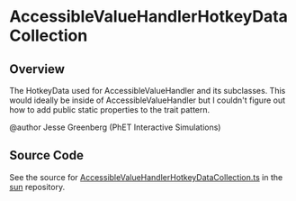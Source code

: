 # AccessibleValueHandlerHotkeyDataCollection

## Overview

The HotkeyData used for AccessibleValueHandler and its subclasses. This would ideally be inside of
AccessibleValueHandler but I couldn't figure out how to add public static properties to the trait pattern.

@author Jesse Greenberg (PhET Interactive Simulations)



## Source Code

See the source for [AccessibleValueHandlerHotkeyDataCollection.ts](https://github.com/phetsims/sun/blob/main/js/accessibility/AccessibleValueHandlerHotkeyDataCollection.ts) in the [sun](https://github.com/phetsims/sun) repository.
